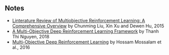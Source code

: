 ## Notes

* [Linterature Review of Multiobjective Reinforcement Learning: A Comprehensive Overview](https://github.com/Rowing0914/Reinforcement_Learning/blob/master/MORL/literature_review/README.md) by Chunming Liu, Xin Xu and Dewen Hu, 2015
* [A Multi-Objective Deep Reinforcement Learning Framework](https://arxiv.org/pdf/1803.02965.pdf) by Thanh Thi Nguyen, 2018
* [Multi-Objective Deep Reinforcement Learning](https://arxiv.org/pdf/1610.02707.pdf) by Hossam Mossalam et al., 2016

